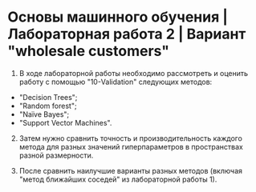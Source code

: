 # Основы машинного обучения | Лабораторная работа 2 | Вариант "wholesale customers"

1. В ходе лабораторной работы необходимо рассмотреть и оценить работу с помощью "10-Validation" следующих методов:
- "Decision Trees";
- "Random forest";
- "Naïve Bayes";
- "Support Vector Machines".

2. Затем нужно сравнить точность и производительность каждого метода для разных значений гиперпараметров в пространствах разной размерности. 

3. После сравнить наилучшие варианты разных методов (включая "метод ближайших соседей" из лабораторной работы 1).
